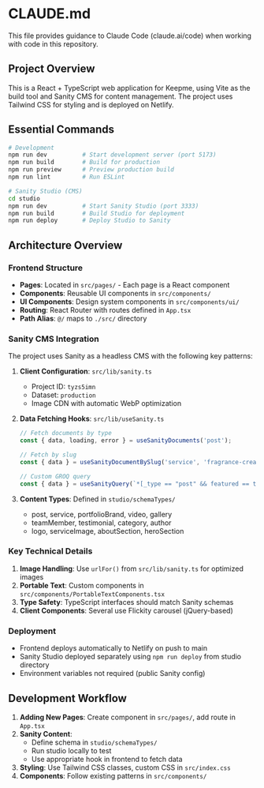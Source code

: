 # CLAUDE.md

This file provides guidance to Claude Code (claude.ai/code) when working with code in this repository.

## Project Overview

This is a React + TypeScript web application for Keepme, using Vite as the build tool and Sanity CMS for content management. The project uses Tailwind CSS for styling and is deployed on Netlify.

## Essential Commands

```bash
# Development
npm run dev          # Start development server (port 5173)
npm run build        # Build for production
npm run preview      # Preview production build
npm run lint         # Run ESLint

# Sanity Studio (CMS)
cd studio
npm run dev          # Start Sanity Studio (port 3333)
npm run build        # Build Studio for deployment
npm run deploy       # Deploy Studio to Sanity
```

## Architecture Overview

### Frontend Structure
- **Pages**: Located in `src/pages/` - Each page is a React component
- **Components**: Reusable UI components in `src/components/`
- **UI Components**: Design system components in `src/components/ui/`
- **Routing**: React Router with routes defined in `App.tsx`
- **Path Alias**: `@/` maps to `./src/` directory

### Sanity CMS Integration
The project uses Sanity as a headless CMS with the following key patterns:

1. **Client Configuration**: `src/lib/sanity.ts`
   - Project ID: `tyzs5imn`
   - Dataset: `production`
   - Image CDN with automatic WebP optimization

2. **Data Fetching Hooks**: `src/lib/useSanity.ts`
   ```typescript
   // Fetch documents by type
   const { data, loading, error } = useSanityDocuments('post');
   
   // Fetch by slug
   const { data } = useSanityDocumentBySlug('service', 'fragrance-creation');
   
   // Custom GROQ query
   const { data } = useSanityQuery(`*[_type == "post" && featured == true]`);
   ```

3. **Content Types**: Defined in `studio/schemaTypes/`
   - post, service, portfolioBrand, video, gallery
   - teamMember, testimonial, category, author
   - logo, serviceImage, aboutSection, heroSection

### Key Technical Details

1. **Image Handling**: Use `urlFor()` from `src/lib/sanity.ts` for optimized images
2. **Portable Text**: Custom components in `src/components/PortableTextComponents.tsx`
3. **Type Safety**: TypeScript interfaces should match Sanity schemas
4. **Client Components**: Several use Flickity carousel (jQuery-based)

### Deployment
- Frontend deploys automatically to Netlify on push to main
- Sanity Studio deployed separately using `npm run deploy` from studio directory
- Environment variables not required (public Sanity config)

## Development Workflow

1. **Adding New Pages**: Create component in `src/pages/`, add route in `App.tsx`
2. **Sanity Content**: 
   - Define schema in `studio/schemaTypes/`
   - Run studio locally to test
   - Use appropriate hook in frontend to fetch data
3. **Styling**: Use Tailwind CSS classes, custom CSS in `src/index.css`
4. **Components**: Follow existing patterns in `src/components/`